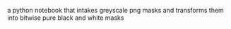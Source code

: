 a python notebook that intakes greyscale png masks and transforms them into bitwise pure black and white masks